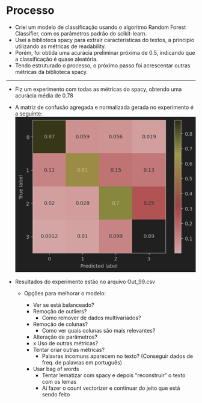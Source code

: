 # Processo

- Criei um modelo de classificação usando o algoritmo Random Forest Classifier, com os parâmetros padrão do scikit-learn.
- Usei a biblioteca spacy para extrair características do textos, a principio utilizando as métricas de readability.
- Porém, foi obtida uma acurácia preliminar próxima de 0.5, indicando que a classificação é quase aleatória.
- Tendo estruturado o processo, o próximo passo foi acrescentar outras métricas da biblioteca spacy.
----------------
- Fiz um experimento com todas as métricas do spacy, obtendo uma acurácia média de 0.78 
- A matriz de confusão agregada e normalizada gerada no experimento é a seguinte:
![img.png](img.png)

- Resultados do experimento estão no arquivo Out_99.csv

  - Opções para melhorar o modelo:

      - Ver se está balanceado?
      - Remoção de outliers?
        - Como remover de dados multivariados?
      - Remoção de colunas?
        - Como ver quais colunas são mais relevantes?
      - Alteração de parâmetros?
      - x Uso de outras métricas? 
      - Tentar criar outras métricas?
        - Palavras incomuns aparecem no texto? (Conseguir dados de freq. de palavras em português)
      - Usar bag of words
        - Tentar lematizar com spacy e depois "reconstruir" o texto com os lemas
        - Aí fazer o count vectorizer e continuar do jeito que está sendo feito